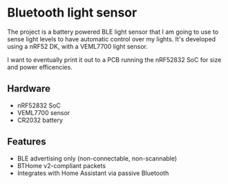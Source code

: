 # Bluetooth light sensor

The project is a battery powered BLE light sensor that I am going to use to sense light levels to have automatic control over my lights. It's developed using a nRF52 DK, with a VEML7700 light sensor.

I want to eventually print it out to a PCB running the nRF52832 SoC for size and power efficencies. 

## Hardware
- nRF52832 SoC
- VEML7700 sensor
- CR2032 battery

## Features
- BLE advertising only (non-connectable, non-scannable)
- BTHome v2-compliant packets
- Integrates with Home Assistant via passive Bluetooth